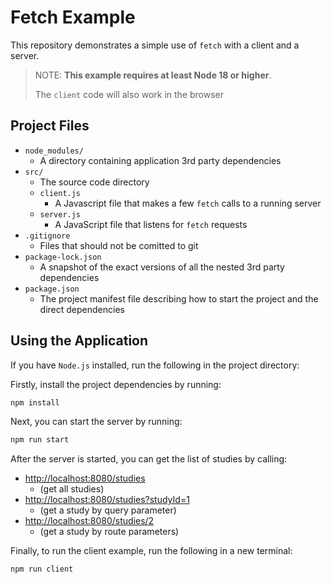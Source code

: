 # Fetch Example

This repository demonstrates a simple use of `fetch` with a client and a server.

> NOTE: **This example requires at least Node 18 or higher**.
>
> The `client` code will also work in the browser

## Project Files

- `node_modules/`
    - A directory containing application 3rd party dependencies
- `src/`
    - The source code directory
    - `client.js`
        - A Javascript file that makes a few `fetch` calls to a running server
    - `server.js`
        - A JavaScript file that listens for `fetch` requests
- `.gitignore`
    - Files that should not be comitted to git
- `package-lock.json`
    - A snapshot of the exact versions of all the nested 3rd party dependencies
- `package.json`
    - The project manifest file describing how to start the project and the direct dependencies

## Using the Application

If you have `Node.js` installed, run the following in the project directory:

Firstly, install the project dependencies by running:

```bash
npm install
```

Next, you can start the server by running:

```bash
npm run start
```

After the server is started, you can get the list of studies by calling:

- <http://localhost:8080/studies> 
    - (get all studies)
- <http://localhost:8080/studies?studyId=1>
    - (get a study by query parameter)
- <http://localhost:8080/studies/2> 
    - (get a study by route parameters)

Finally, to run the client example, run the following in a new terminal:

```bash
npm run client
```